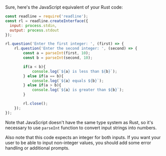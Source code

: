 Sure, here's the JavaScript equivalent of your Rust code:

```javascript
const readline = require('readline');
const rl = readline.createInterface({
  input: process.stdin,
  output: process.stdout
});

rl.question('Enter the first integer: ', (first) => {
    rl.question('Enter the second integer: ', (second) => {
        const a = parseInt(first, 10);
        const b = parseInt(second, 10);

        if(a < b){
            console.log(`${a} is less than ${b}`);
        } else if(a == b){
            console.log(`${a} equals ${b}`);
        } else if(a > b){
            console.log(`${a} is greater than ${b}`);
        }

        rl.close();
    });
});
```

Note that JavaScript doesn't have the same type system as Rust, so it's necessary to use `parseInt` function to convert input strings into numbers.

Also note that this code expects an integer for both inputs. If you want your user to be able to input non-integer values, you should add some error handling or additional prompts.
